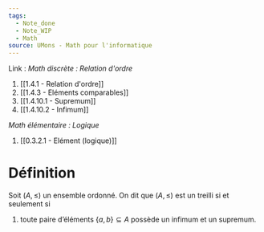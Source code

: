 ```yaml
---
tags:
  - Note_done
  - Note_WIP
  - Math
source: UMons - Math pour l'informatique
---
```


Link :
_Math discrète : Relation d'ordre_ 
1. [[1.4.1 - Relation d'ordre]]
2. [[1.4.3 - Eléments comparables]]
3. [[1.4.10.1 - Supremum]]
4. [[1.4.10.2 - Infimum]]

_Math élémentaire : Logique_
1. [[0.3.2.1 - Elément (logique)]]

# Définition
Soit $(A, \le)$ un ensemble ordonné. 
On dit que $(A, \le)$ est un treilli si et seulement si 
1. toute paire d’éléments $\{a, b\} ⊆ A$ possède un infimum et un supremum.
